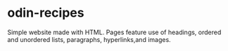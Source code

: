 # odin-recipes
Simple website made with HTML. Pages feature use of headings, ordered and unordered lists, paragraphs, hyperlinks,and images.